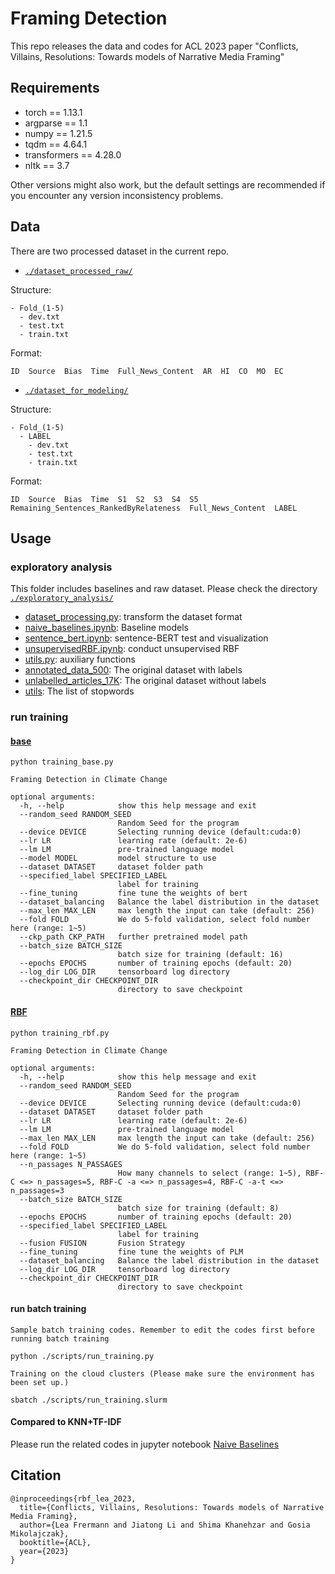 # Framing Detection
This repo releases the data and codes for ACL 2023 paper "Conflicts, Villains, Resolutions:
Towards models of Narrative Media Framing"

## Requirements
* torch == 1.13.1
* argparse == 1.1
* numpy == 1.21.5
* tqdm == 4.64.1
* transformers == 4.28.0
* nltk == 3.7

Other versions might also work, but the default settings are recommended if you encounter any version inconsistency problems.

## Data
There are two processed dataset in the current repo.
* [`./dataset_processed_raw/`](./dataset_processed_raw)

Structure:
```
- Fold_(1-5)
  - dev.txt
  - test.txt
  - train.txt
```

Format:
```
ID  Source  Bias  Time  Full_News_Content  AR  HI  CO  MO  EC
```
* [`./dataset_for_modeling/`](./dataset_for_modeling)

Structure:
```
- Fold_(1-5)
  - LABEL
    - dev.txt
    - test.txt
    - train.txt
```

Format:
```
ID  Source  Bias  Time  S1  S2  S3  S4  S5  Remaining_Sentences_RankedByRelateness  Full_News_Content  LABEL
```

## Usage
### exploratory analysis
This folder includes baselines and raw dataset. Please check the directory [`./exploratory_analysis/`](./exploratory_analysis/)
* [dataset_processing.py](./exploratory_analysis/dataset_processing.py): transform the dataset format
* [naive_baselines.ipynb](./exploratory_analysis/naive_baselines.ipynb): Baseline models
* [sentence_bert.ipynb](./exploratory_analysis/sentence_bert.ipynb): sentence-BERT test and visualization
* [unsupervisedRBF.ipynb](./exploratory_analysis/unsupervisedRBF.ipynb): conduct unsupervised RBF
* [utils.py](./exploratory_analysis/utils.py): auxiliary functions
* [annotated_data_500](./exploratory_analysis/annotated_data_500): The original dataset with labels
* [unlabelled_articles_17K](./exploratory_analysis/unlabelled_articles_17K): The original dataset without labels
* [utils](./exploratory_analysis/utils): The list of stopwords 


### run training 
#### [base](./training_base.py)
```
python training_base.py

Framing Detection in Climate Change

optional arguments:
  -h, --help            show this help message and exit
  --random_seed RANDOM_SEED
                        Random Seed for the program
  --device DEVICE       Selecting running device (default:cuda:0)
  --lr LR               learning rate (default: 2e-6)
  --lm LM               pre-trained language model
  --model MODEL         model structure to use
  --dataset DATASET     dataset folder path
  --specified_label SPECIFIED_LABEL
                        label for training
  --fine_tuning         fine tune the weights of bert
  --dataset_balancing   Balance the label distribution in the dataset
  --max_len MAX_LEN     max length the input can take (default: 256)
  --fold FOLD           We do 5-fold validation, select fold number here (range: 1~5)
  --ckp_path CKP_PATH   further pretrained model path
  --batch_size BATCH_SIZE
                        batch size for training (default: 16)
  --epochs EPOCHS       number of training epochs (default: 20)
  --log_dir LOG_DIR     tensorboard log directory
  --checkpoint_dir CHECKPOINT_DIR
                        directory to save checkpoint
```
#### [RBF](./training_rbf.py)
```
python training_rbf.py

Framing Detection in Climate Change

optional arguments:
  -h, --help            show this help message and exit
  --random_seed RANDOM_SEED
                        Random Seed for the program
  --device DEVICE       Selecting running device (default:cuda:0)
  --dataset DATASET     dataset folder path
  --lr LR               learning rate (default: 2e-6)
  --lm LM               pre-trained language model
  --max_len MAX_LEN     max length the input can take (default: 256)
  --fold FOLD           We do 5-fold validation, select fold number here (range: 1~5)
  --n_passages N_PASSAGES
                        How many channels to select (range: 1~5), RBF-C <=> n_passages=5, RBF-C -a <=> n_passages=4, RBF-C -a-t <=> n_passages=3
  --batch_size BATCH_SIZE
                        batch size for training (default: 8)
  --epochs EPOCHS       number of training epochs (default: 20)
  --specified_label SPECIFIED_LABEL
                        label for training
  --fusion FUSION       Fusion Strategy
  --fine_tuning         fine tune the weights of PLM
  --dataset_balancing   Balance the label distribution in the dataset
  --log_dir LOG_DIR     tensorboard log directory
  --checkpoint_dir CHECKPOINT_DIR
                        directory to save checkpoint
```
#### run batch training
`Sample batch training codes. Remember to edit the codes first before running batch training`
```
python ./scripts/run_training.py
```
`Training on the cloud clusters (Please make sure the environment has been set up.)`
```
sbatch ./scripts/run_training.slurm
```
#### Compared to KNN+TF-IDF
Please run the related codes in jupyter notebook [Naive Baselines](./exploratory_analysis/naive_baselines.ipynb)

## Citation
```
@inproceedings{rbf_lea_2023,
  title={Conflicts, Villains, Resolutions: Towards models of Narrative Media Framing},
  author={Lea Frermann and Jiatong Li and Shima Khanehzar and Gosia Mikolajczak},
  booktitle={ACL},
  year={2023}
}
```
